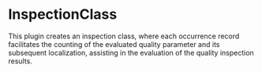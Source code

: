 # InspectionClass
This plugin creates an inspection class, where each occurrence record facilitates the counting of the evaluated quality parameter and its subsequent localization, assisting in the evaluation of the quality inspection results.

